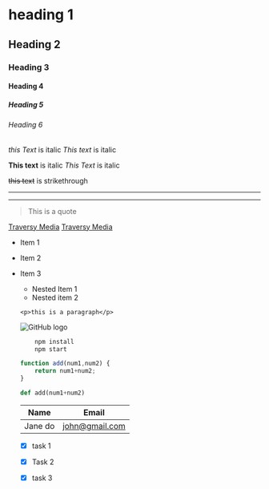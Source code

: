 # heading 1
## Heading 2
### Heading 3
#### Heading 4
##### Heading 5
###### Heading 6

<!-- Italics -->
*this Text* is italic 
_This text_ is italic
<!-- Strong -->
**This text** is italic
_This Text_ is italic

<!--Strike through-->
~~this text~~ is strikethrough

<!-- Horizontal rule -->
___
---
<!-- blockquote -->
> This is a quote
<!-- Links -->
[Traversy Media](http://www.traversymedia.com)
[Traversy Media](http://www.traversymedia.com
"Traversy Media")
<!-- UL -->
* Item 1
* Item 2
* Item 3
   * Nested Item 1
   * Nested item 2
   <!--Inline code Block-->
  `<p>this is a paragraph</p>`
  <!--images-->
  ![GitHub logo](https://github.githubassets.com/images/modules/logos_page/Octocat.png)
  <!-- Github Markdown>
  <! -- codeBlocks-->
  ``` bash
      npm install
      npm start

    ```
    ``` javaScript
    function add(num1,num2) {
        return num1+num2;
    } 
    ````
    ```Python
    def add(num1+num2)
    ```
    <!-- Tables-->
    |Name   |Email       |
    |-------|------------|
    |Jane do|john@gmail.com|

    <!--Task Lists-->
    * [x] task 1
    * [x] Task 2
    * [x] task 3
    